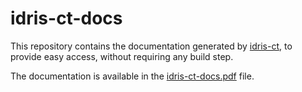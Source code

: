 # idris-ct-docs

This repository contains the documentation generated by [idris-ct](https://github.com/statebox/idris-ct), to provide easy access, without requiring any build step.

The documentation is available in the [idris-ct-docs.pdf](/idris-ct-docs.pdf) file.
